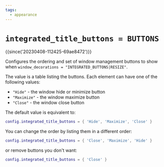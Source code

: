 ```yaml
---
tags:
  - appearance
---
```

# `integrated_title_buttons = BUTTONS`

{{since('20230408-112425-69ae8472')}}

Configures the ordering and set of window management buttons to show when
`window_decorations = "INTEGRATED_BUTTONS|RESIZE"`.

The value is a table listing the buttons. Each element can have one of
the following values:

* `"Hide"` - the window hide or minimize button
* `"Maximize"` - the window maximize button
* `"Close"` - the window close button

The default value is equivalent to:

```lua
config.integrated_title_buttons = { 'Hide', 'Maximize', 'Close' }
```

You can change the order by listing them in a different order:

```lua
config.integrated_title_buttons = { 'Close', 'Maximize', 'Hide' }
```

or remove buttons you don't want:

```lua
config.integrated_title_buttons = { 'Close' }
```

